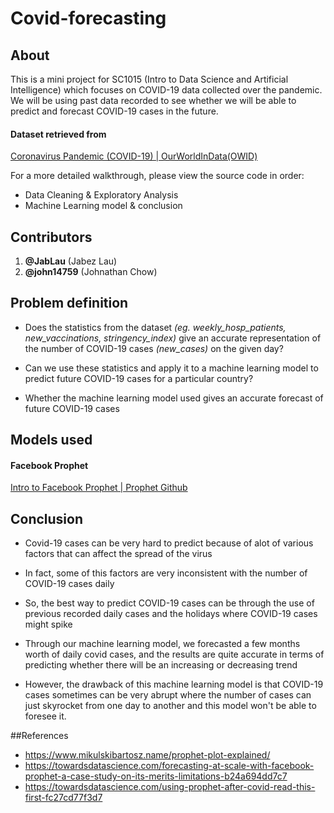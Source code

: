 # Covid-forecasting

## About
This is a mini project for SC1015 (Intro to Data Science and Artificial Intelligence) which focuses on COVID-19 data collected over the pandemic. We will be using past data recorded to see whether we will be able to predict and forecast COVID-19 cases in the future.

#### Dataset retrieved from
[Coronavirus Pandemic (COVID-19) | OurWorldInData(OWID)](https://ourworldindata.org/coronavirus)

For a more detailed walkthrough, please view the source code in order:
- Data Cleaning & Exploratory Analysis
- Machine Learning model & conclusion

## Contributors
1. **@JabLau** (Jabez Lau)
2. **@john14759** (Johnathan Chow)

## Problem definition
- Does the statistics from the dataset *(eg. weekly_hosp_patients, new_vaccinations, stringency_index)* give an accurate representation of the number of COVID-19 cases *(new_cases)* on the given day?

- Can we use these statistics and apply it to a machine learning model to predict future COVID-19 cases for a particular country?

- Whether the machine learning model used gives an accurate forecast of future COVID-19 cases

## Models used
#### Facebook Prophet
[Intro to Facebook Prophet | Prophet Github](https://facebook.github.io/prophet/docs/quick_start.html)

## Conclusion
- Covid-19 cases can be very hard to predict because of alot of various factors that can affect the spread of the virus

- In fact, some of this factors are very inconsistent with the number of COVID-19 cases daily

- So, the best way to predict COVID-19 cases can be through the use of previous recorded daily cases and the holidays where COVID-19 cases might spike

- Through our machine learning model, we forecasted a few months worth of daily covid cases, and the results are quite accurate in terms of predicting whether there will be an increasing or decreasing trend

- However, the drawback of this machine learning model is that COVID-19 cases sometimes can be very abrupt where the number of cases can just skyrocket from one day to another and this model won't be able to foresee it.


##References

- https://www.mikulskibartosz.name/prophet-plot-explained/
- https://towardsdatascience.com/forecasting-at-scale-with-facebook-prophet-a-case-study-on-its-merits-limitations-b24a694dd7c7
- https://towardsdatascience.com/using-prophet-after-covid-read-this-first-fc27cd77f3d7
